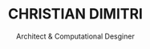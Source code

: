 ---
layout: home
hero:
  size: is-fullheight
  color: is-primary
  image: https://images.adsttc.com/media/images/5bae/77bf/f197/cc3a/7d00/0056/newsletter/6.jpg?1538160565

title: CHRISTIAN DIMITRI
subtitle: Architect & Computational Desginer
categories:
 - title: Architecture
   url: architecture
 - title: Design
   url: design
 - title: Codes
   url: codes
intro: Lorem ipsum dolor sit amet, consectetur adipiscing elit. Proin ornare                 magna eros, eu pellentesque tortor
       vestibulum ut. Maecenas non massa sem. Etiam finibus odio quis feugiat facilisis.
skills: 
 - title: Architecture & Urban Design
   subtitle: From Conceptual to Design Development
   url: https://images.adsttc.com/media/images/5bae/77bf/f197/cc3a/7d00/0056/newsletter/6.jpg?1538160565
   text: This is Lorem ipsum dolor sit amet, consectetur adipiscing elit. Proin ornare magna        eros, eu pellentesque tortor vestibulum ut. Maecenas non massa sem. Etiam          finibus odio quis feugiat facilisis.
 - title: Parametric Design in Architecture
   subtitle: Integration of Computational Tools in Construction
   url: https://images.adsttc.com/media/images/5bae/77bf/f197/cc3a/7d00/0056/newsletter/6.jpg?1538160565
   text: And Lorem ipsum dolor sit amet, consectetur adipiscing elit. Proin ornare magna        eros, eu pellentesque tortor vestibulum ut. Maecenas non massa sem. Etiam          finibus odio quis feugiat facilisis.
add-skills:
 - title: Programming & Algorithm Development
   subtitle: Design and Optimization workflows
   url: https://images.adsttc.com/media/images/5bae/77bf/f197/cc3a/7d00/0056/newsletter/6.jpg?1538160565
   text: For Lorem ipsum dolor sit amet, consectetur adipiscing elit. Proin ornare magna        eros, eu pellentesque tortor vestibulum ut. Maecenas non massa sem. Etiam          finibus odio quis feugiat facilisis.
 - title: Computational Design & Digital Fabrication
   subtitle: Form-Finding Processes
   url: https://images.adsttc.com/media/images/5bae/77bf/f197/cc3a/7d00/0056/newsletter/6.jpg?1538160565
   text: This Lorem ipsum dolor sit amet, consectetur adipiscing elit. Proin ornare magna        eros, eu pellentesque tortor vestibulum ut. Maecenas non massa sem. Etiam          finibus odio quis feugiat facilisis.
interests: 
 - title: Music & Euclidian Rythm
   subtitle: Electronic & Music in General
   url: https://images.adsttc.com/media/images/5bae/77bf/f197/cc3a/7d00/0056/newsletter/6.jpg?1538160565
   text: Eu pellentesque tortor vestibulum ut. Maecenas non massa sem. Etiam          finibus odio quis feugiat facilisis. This is Lorem ipsum dolor sit amet, consectetur adipiscing elit. Proin ornare magna        eros.
 - title: Technology & Art
   subtitle: Technology & Art
   url: https://images.adsttc.com/media/images/5bae/77bf/f197/cc3a/7d00/0056/newsletter/6.jpg?1538160565
   text: Eu pellentesque tortor vestibulum ut. Maecenas non massa sem. Etiam          finibus odio quis feugiat facilisis. This is Lorem ipsum dolor sit amet, consectetur adipiscing elit. Proin ornare magna        eros.
add-interests:
 - title: Animals & Nature
   subtitle: Animals & Nature
   url: https://images.adsttc.com/media/images/5bae/77bf/f197/cc3a/7d00/0056/newsletter/6.jpg?1538160565
   text: Eu pellentesque tortor vestibulum ut. Maecenas non massa sem. Etiam          finibus odio quis feugiat facilisis. This is Lorem ipsum dolor sit amet, consectetur adipiscing elit. Proin ornare magna        eros.
 - title: Travelling & Discovering
   subtitle: Travelling & Discovering
   url: https://images.adsttc.com/media/images/5bae/77bf/f197/cc3a/7d00/0056/newsletter/6.jpg?1538160565
   text: Eu pellentesque tortor vestibulum ut. Maecenas non massa sem. Etiam          finibus odio quis feugiat facilisis. This is Lorem ipsum dolor sit amet, consectetur adipiscing elit. Proin ornare magna        eros.
links-text: Lorem ipsum dolor sit amet, consectetur adipiscing elit. Proin ornare magna eros, eu pellentesque tortor
        vestibulum ut. Maecenas non massa sem. Etiam finibus odio quis feugiat facilisis.
buttons:
 - title: About Me
 - title: My Blog
---